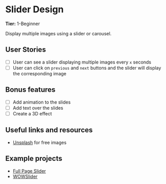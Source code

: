 # Slider Design

**Tier:** 1-Beginner

Display multiple images using a slider or carousel.

## User Stories

-   [ ] User can see a slider displaying multiple images every `x` seconds
-   [ ] User can click on `previous` and `next` buttons and the slider will display the corresponding image

## Bonus features

-   [ ] Add animation to the slides
-   [ ] Add text over the slides
-   [ ] Create a 3D effect

## Useful links and resources

-   [Unsplash](https://unsplash.com/) for free images

## Example projects

-   [Full Page Slider](https://codepen.io/FlorinPop17/full/LvOroe)
-   [WOWSlider](http://wowslider.com/3d-slider-jquery-fresh-cube-demo.html)
